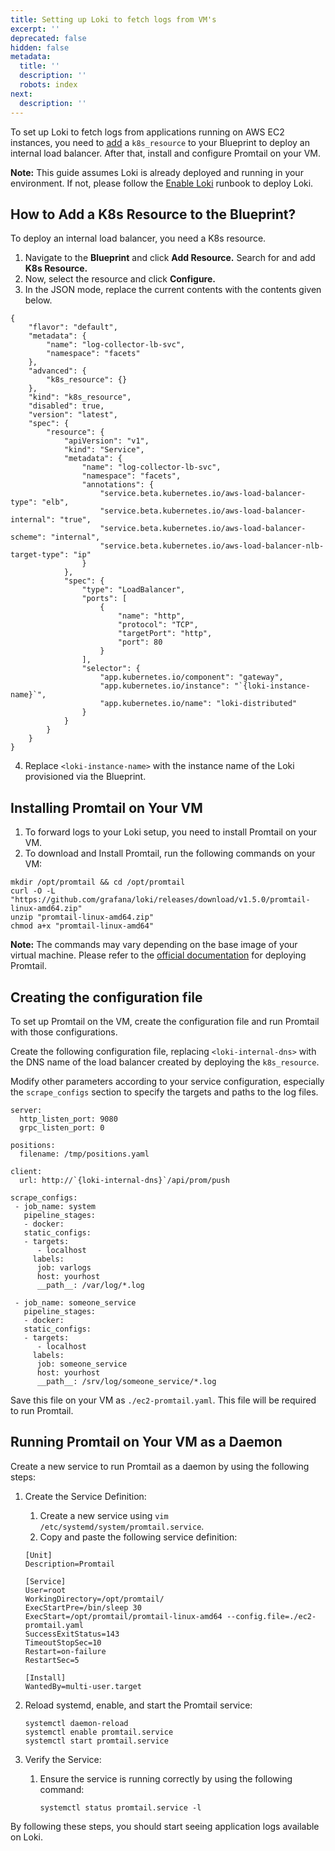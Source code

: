 ```yaml
---
title: Setting up Loki to fetch logs from VM's
excerpt: ''
deprecated: false
hidden: false
metadata:
  title: ''
  description: ''
  robots: index
next:
  description: ''
---
```

To set up Loki to fetch logs from applications running on AWS EC2 instances, you need to [add](doc:adding-resources) a `k8s_resource` to your Blueprint to deploy an internal load balancer. After that, install and configure Promtail on your VM.

**Note:** This guide assumes Loki is already deployed and running in your environment. If not, please follow the [Enable Loki](https://doc.clickup.com/3443930/p/h/3936u-49324/be9c419e59e515e) runbook to deploy Loki.

## How to Add a K8s Resource to the Blueprint?

To deploy an internal load balancer, you need a K8s resource.

1. Navigate to the **Blueprint** and click **Add Resource.** Search for and add **K8s Resource.**
2. Now, select the resource and click **Configure.**
3. In the JSON mode, replace the current contents with the contents given below.

```
{
	"flavor": "default",
	"metadata": {
		"name": "log-collector-lb-svc",
		"namespace": "facets"
	},
	"advanced": {
		"k8s_resource": {}
	},
	"kind": "k8s_resource",
	"disabled": true,
	"version": "latest",
	"spec": {
		"resource": {
			"apiVersion": "v1",
			"kind": "Service",
			"metadata": {
				"name": "log-collector-lb-svc",
				"namespace": "facets",
				"annotations": {
					"service.beta.kubernetes.io/aws-load-balancer-type": "elb",
					"service.beta.kubernetes.io/aws-load-balancer-internal": "true",
					"service.beta.kubernetes.io/aws-load-balancer-scheme": "internal",
					"service.beta.kubernetes.io/aws-load-balancer-nlb-target-type": "ip"
				}
			},
			"spec": {
				"type": "LoadBalancer",
				"ports": [
					{
						"name": "http",
						"protocol": "TCP",
						"targetPort": "http",
						"port": 80
					}
				],
				"selector": {
					"app.kubernetes.io/component": "gateway",
					"app.kubernetes.io/instance": "`{loki-instance-name}`",
					"app.kubernetes.io/name": "loki-distributed"
				}
			}
		}
	}
}
```

4. Replace `<loki-instance-name>` with the instance name of the Loki provisioned via the Blueprint.

## Installing Promtail on Your VM

1. To forward logs to your Loki setup, you need to install Promtail on your VM.
2. To download and Install Promtail, run the following commands on your VM:

```
mkdir /opt/promtail && cd /opt/promtail
curl -O -L "https://github.com/grafana/loki/releases/download/v1.5.0/promtail-linux-amd64.zip"
unzip "promtail-linux-amd64.zip"
chmod a+x "promtail-linux-amd64"
```

**Note:** The commands may vary depending on the base image of your virtual machine. Please refer to the [official documentation](https://grafana.com/docs/loki/latest/send-data/promtail/installation/) for deploying Promtail.

## Creating the configuration file

To set up Promtail on the VM, create the configuration file and run Promtail with those configurations.

Create the following configuration file, replacing `<loki-internal-dns>` with the DNS name of the load balancer created by deploying the `k8s_resource`.

Modify other parameters according to your service configuration, especially the `scrape_configs` section to specify the targets and paths to the log files.

```
server:
  http_listen_port: 9080
  grpc_listen_port: 0

positions:
  filename: /tmp/positions.yaml

client:
  url: http://`{loki-internal-dns}`/api/prom/push

scrape_configs:
 - job_name: system
   pipeline_stages:
   - docker:
   static_configs:
   - targets:
      - localhost
     labels:
      job: varlogs
      host: yourhost
      __path__: /var/log/*.log

 - job_name: someone_service
   pipeline_stages:
   - docker:
   static_configs:
   - targets:
      - localhost
     labels:
      job: someone_service
      host: yourhost
      __path__: /srv/log/someone_service/*.log

```

Save this file on your VM as `./ec2-promtail.yaml`. This file will be required to run Promtail.

## Running Promtail on Your VM as a Daemon

Create a new service to run Promtail as a daemon by using the following steps:

1. Create the Service Definition:

   1. Create a new service using `vim /etc/systemd/system/promtail.service`.
   2. Copy and paste the following service definition:

   ```
   [Unit]
   Description=Promtail

   [Service]
   User=root
   WorkingDirectory=/opt/promtail/
   ExecStartPre=/bin/sleep 30
   ExecStart=/opt/promtail/promtail-linux-amd64 --config.file=./ec2-promtail.yaml
   SuccessExitStatus=143
   TimeoutStopSec=10
   Restart=on-failure
   RestartSec=5

   [Install]
   WantedBy=multi-user.target

   ```
2. Reload systemd, enable, and start the Promtail service:
   ```
   systemctl daemon-reload
   systemctl enable promtail.service
   systemctl start promtail.service
   ```
3. Verify the Service:
   1. Ensure the service is running correctly by using the following command:
      ```
      systemctl status promtail.service -l
      ```

By following these steps, you should start seeing application logs available on Loki.